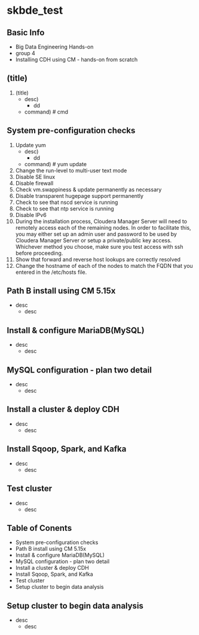 # skbde_test
## Basic Info
* Big Data Engineering Hands-on
* group 4 
* Installing CDH using CM - hands-on from scratch 

## (title)
  1. (title)
      * desc) 
        - dd
      * command) # cmd 
  
## System pre-configuration checks
  1. Update yum 
      * desc) 
        - dd
      * command) # yum update 
  2. Change the run-level to multi-user text mode
  3. Disable SE linux
  4. Disable firewall
  5. Check vm.swappiness & update permanently as necessary
  6. Disable transparent hugepage support permanently
  7. Check to see that nscd service is running
  8. Check to see that ntp service is running
  9. Disable IPv6
  10. During the installation process, Cloudera Manager Server will need to remotely access each of the remaining nodes. In order to facilitate this, you may either set up an admin user and password to be used by Cloudera Manager Server or setup a private/public key access. Whichever method you choose, make sure you test access with ssh before proceeding.
  11. Show that forward and reverse host lookups are correctly resolved
  12. Change the hostname of each of the nodes to match the FQDN that you entered in the /etc/hosts file.
    

## Path B install using CM 5.15x
* desc
  * desc

## Install & configure MariaDB(MySQL)
* desc
  * desc

## MySQL configuration - plan two detail
* desc
  * desc

## Install a cluster & deploy CDH
* desc
  * desc

## Install Sqoop, Spark, and Kafka
* desc
  * desc

## Test cluster 
* desc
  * desc
  
  
## Table of Conents
* System pre-configuration checks
* Path B install using CM 5.15x
* Install & configure MariaDB(MySQL)
* MySQL configuration - plan two detail
* Install a cluster & deploy CDH
* Install Sqoop, Spark, and Kafka
* Test cluster 
* Setup cluster to begin data analysis 
## Setup cluster to begin data analysis 
* desc
  * desc
